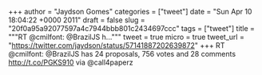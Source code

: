 
+++
author = "Jaydson Gomes"
categories = ["tweet"]
date = "Sun Apr 10 18:04:22 +0000 2011"
draft = false
slug = "20f0a95a92077597a4c7944bbb801c2434697ccc"
tags = ["tweet"]
title = """RT @cmilfont: @BrazilJS h..."""
tweet = true
micro = true
tweet_url = "https://twitter.com/jaydson/status/57141887202639872"
+++
RT @cmilfont: @BrazilJS has 24 proposals, 756 votes and 28 comments http://t.co/PGKS910 via @call4paperz
